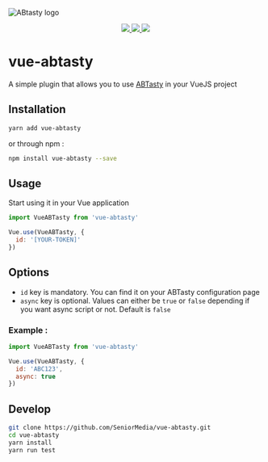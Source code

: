 ![ABtasty logo](https://www.abtasty.com/content/uploads/abtasty-logo@x2.png)

<p align="center">
  <a href="https://badge.fury.io/js/vue-abtasty">
   <img src="https://badge.fury.io/js/vue-abtasty.svg" />
  <a/>
  <a href="https://www.npmjs.com/package/vue-abtasty">
    <img src="https://img.shields.io/npm/dm/vue-abtasty.svg" />
  <a/>
  <a href="https://travis-ci.org/SeniorMedia/vue-abtasty">
    <img src="https://travis-ci.org/SeniorMedia/vue-abtasty.svg?branch=master" />
  </a>
</p>

# vue-abtasty

A simple plugin that allows you to use [ABTasty](https://www.abtasty.com/) in your VueJS project

## Installation
```bash
yarn add vue-abtasty
```

or through npm :
```bash
npm install vue-abtasty --save
```

## Usage
Start using it in your Vue application
```js
import VueABTasty from 'vue-abtasty'

Vue.use(VueABTasty, {
  id: '[YOUR-TOKEN]'
})
```

## Options

- `id` key is mandatory. You can find it on your ABTasty configuration page
- `async` key is optional. Values can either be `true` or `false` depending if you want async script or not. Default is `false`

### Example :

```js
import VueABTasty from 'vue-abtasty'

Vue.use(VueABTasty, {
  id: 'ABC123',
  async: true
})
```

## Develop
```bash
git clone https://github.com/SeniorMedia/vue-abtasty.git
cd vue-abtasty
yarn install
yarn run test
```
